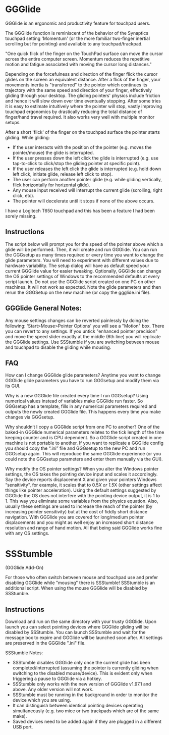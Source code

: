 # GGGlide

GGGlide is an ergonomic and productivity feature for touchpad users.

The GGGlide function is reminiscent of the behavior of the Synaptics touchpad setting 'Momentum' (or the more familiar two-finger inertial scrolling but for pointing) and available to any touchpad/trackpad.

"One quick flick of the finger on the TouchPad surface can move the cursor across the entire computer screen. Momentum reduces the repetitive motion and fatigue associated with moving the cursor long distances."

Depending on the forcefulness and direction of the finger flick the cursor glides on the screen an equivalent distance.
After a flick of the finger, your movements inertia is "transferred" to the pointer which continues its trajectory with the same speed and direction of your finger, effectively gliding through your desktop. The gliding pointers' physics include friction and hence it will slow down over time eventually stopping. After some tries it is easy to estimate intuitively where the pointer will stop, vastly improving touchpad ergonomics by drastically reducing the total distance of finger/hand travel required. It also works very well with multiple monitor setups.

After a short 'flick' of the finger on the touchpad surface the pointer starts gliding. While gliding:

- If the user interacts with the position of the pointer (e.g. moves the pointer/mouse) the glide is interrupted.
- If the user presses down the left click the glide is interrupted (e.g. use tap-to-click to click/stop the gliding pointer at specific point).
- If the user releases the left click the glide is interrupted (e.g. hold down left click, initiate glide, release left click to stop).
- The user can perform another pointer glide (e.g. while gliding vertically, flick horizontally for horizontal glide).
- Any mouse input received will interrupt the current glide (scrolling, right click, etc).
- The pointer will decelerate until it stops if none of the above occurs.

I have a Logitech T650 touchpad and this has been a feature I had been sorely missing.

## Instructions

The script below will prompt you for the speed of the pointer above which a glide will be performed. Then, it will create and run GGGlide. You can run the GGGsetup as many times required or every time you want to change the glide parameters. You will need to experiment with different values due to hardware variability. The setup dialog will have as default speed your current GGGlide value for easier tweaking.
Optionally, GGGlide can change the OS pointer settings of Windows to the recommended defaults at every script launch.
Do not use the GGGlide script created on one PC on other machines. It will not work as expected. Note the glide parameters and then rerun the GGGSetup on the new machine (or copy the ggglide.ini file).

## GGGlide General Notes:

Any mouse settings changes can be reverted painlessly by doing the following: 'Start>Mouse>Pointer Options' you will see a "Motion" box. There you can revert to any settings. If you untick "enhanced pointer precision" and move the speed slider exactly at the middle (6th line) you will replicate the GGGlide settings.
Use SSStumble if you are switching between mouse and touchpad to disable the gliding while mousing.

## FAQ

How can I change GGGlide glide parameters?
Anytime you want to change GGGlide glide parameters you have to run GGGsetup and modify them via its GUI.

Why is a new GGGlide file created every time I run GGGsetup?
Using numerical values instead of variables make GGGlide run faster. So GGGsetup has a template, fills in any numerical parameters required and outputs the newly created GGGlide file. This happens every time you make changes via GGGsetup.

Why shouldn’t I copy a GGGlide script from one PC to another?
One of the baked-in GGGlide numerical parameters relates to the tick length of the time keeping counter and is CPU dependent. So a GGGlide script created in one machine is not portable to another.
If you want to replicate a GGGlide config you should copy the “.ini” file and GGGsetup to the new PC and run GGGsetup again. This will reproduce the same GGGlide experience (or you could note the GGGsetup parameters and enter them manually via the GUI).

Why modify the OS pointer settings?
When you alter the Windows pointer settings, the OS takes the pointing device input and scales it accordingly. Say the device reports displacement X and given your pointers Windows “sensitivity”, for example, it scales that to 0.5*X or 1.5*X (other settings affect things like pointer acceleration). Using the default settings suggested by GGGlide the OS does not interfere with the pointing device output, it is 1 to 1.
This way you eliminate some variables from the physics equation.
Also, usually these settings are used to increase the reach of the pointer (by increasing pointer sensitivity) but at the cost of fiddly short distance navigation. With GGGlide you are covered for long/medium pointer displacements and you might as well enjoy an increased short distance resolution and range of hand motion.
All that being said GGGlide works fine with any OS settings.

# SSStumble

(GGGlide Add-On)

For those who often switch between mouse and touchpad use and prefer disabling GGGlide while "mousing" there is SSStumble! SSStumble is an additional script. When using the mouse GGGlide will be disabled by SSStumble.

## Instructions

Download and run on the same directory with your trusty GGGlide. Upon launch you can select pointing devices where GGGlide gliding will be disabled by SSStumble. You can launch SSStumble and wait for the message box to expire and GGGlide will be launched soon after. All settings are preserved in the GGGlide ".ini" file.

SSStumble Notes:
- SSStumble disables GGGlide only once the current glide has been completed/interrupted (assuming the pointer is currently gliding when switching to the disabled mouse/device). This is evident only when triggering a pause to GGGlide via a hotkey.
- SSStumble only works with the new version of GGGlide v1.97.1 and above. Any older version will not work.
- SSStumble must be running in the background in order to monitor the device which you are using.
- It can distinguish between identical pointing devices operating simultaneously (e.g. two mice or two trackpads which are of the same make).
- Saved devices need to be added again if they are plugged in a different USB port.
